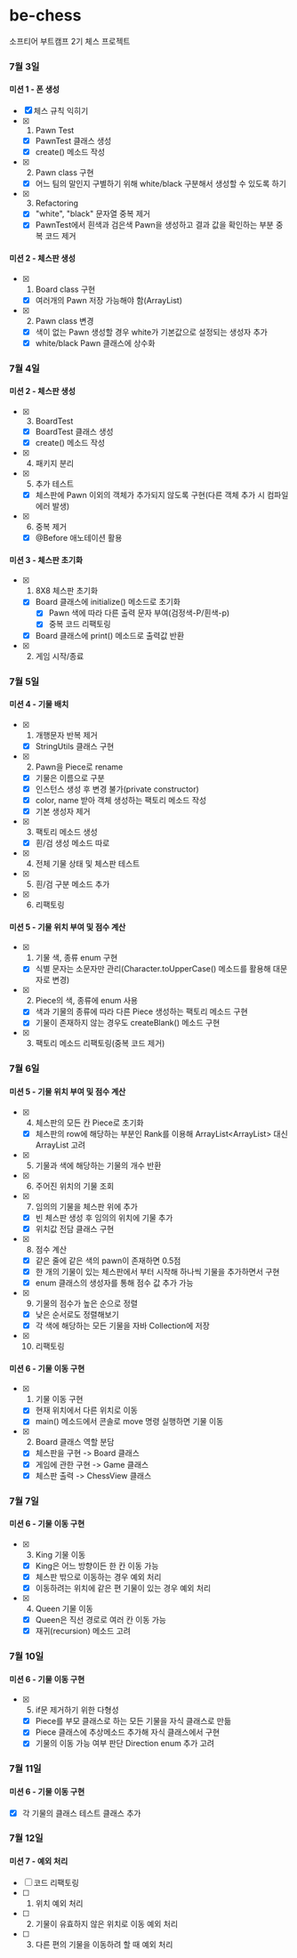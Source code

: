 # be-chess
소프티어 부트캠프 2기 체스 프로젝트


### 7월 3일
#### 미션 1 - 폰 생성
- [x] 체스 규칙 익히기
- [x] 1. Pawn Test
    - [x] PawnTest 클래스 생성
    - [x] create() 메소드 작성
- [x] 2. Pawn class 구현
    - [x] 어느 팀의 말인지 구별하기 위해 white/black 구분해서 생성할 수 있도록 하기
- [x] 3. Refactoring
    - [x] "white", "black" 문자열 중복 제거
    - [x] PawnTest에서 흰색과 검은색 Pawn을 생성하고 결과 값을 확인하는 부분 중복 코드 제거

#### 미션 2 - 체스판 생성
- [x] 1. Board class 구현
  - [x] 여러개의 Pawn 저장 가능해야 함(ArrayList)
- [x] 2. Pawn class 변경
  - [x] 색이 없는 Pawn 생성할 경우 white가 기본값으로 설정되는 생성자 추가
  - [x] white/black Pawn 클래스에 상수화

### 7월 4일
#### 미션 2 - 체스판 생성
- [x] 3. BoardTest
  - [x] BoardTest 클래스 생성
  - [x] create() 메소드 작성
- [x] 4. 패키지 분리
- [x] 5. 추가 테스트
  - [x] 체스판에 Pawn 이외의 객체가 추가되지 않도록 구현(다른 객체 추가 시 컴파일 에러 발생)
- [x] 6. 중복 제거
  - [x] @Before 애노테이션 활용

#### 미션 3 - 체스판 초기화
- [x] 1. 8X8 체스판 초기화
  - [x] Board 클래스에 initialize() 메소드로 초기화
    - [x] Pawn 색에 따라 다른 출력 문자 부여(검정색-P/흰색-p)
    - [x] 중복 코드 리팩토링
  - [x] Board 클래스에 print() 메소드로 출력값 반환
- [x] 2. 게임 시작/종료

### 7월 5일
#### 미션 4 - 기물 배치
- [x] 1. 개행문자 반복 제거
  - [x] StringUtils 클래스 구현
- [x] 2. Pawn을 Piece로 rename
  - [x] 기물은 이름으로 구분
  - [x] 인스턴스 생성 후 변경 불가(private constructor)
  - [x] color, name 받아 객체 생성하는 팩토리 메소드 작성
  - [x] 기본 생성자 제거
- [x] 3. 팩토리 메소드 생성
  - [x] 흰/검 생성 메소드 따로
- [x] 4. 전체 기물 상태 및 체스판 테스트
- [x] 5. 흰/검 구분 메소드 추가
- [x] 6. 리팩토링


#### 미션 5 - 기물 위치 부여 및 점수 계산
- [x] 1. 기물 색, 종류 enum 구현
  - [x] 식별 문자는 소문자만 관리(Character.toUpperCase() 메소드를 활용해 대문자로 변경)
- [x] 2. Piece의 색, 종류에 enum 사용
  - [x] 색과 기물의 종류에 따라 다른 Piece 생성하는 팩토리 메소드 구현
  - [x] 기물이 존재하지 않는 경우도 createBlank() 메소드 구현
- [x] 3. 팩토리 메소드 리팩토링(중복 코드 제거)

### 7월 6일
#### 미션 5 - 기물 위치 부여 및 점수 계산
- [x] 4. 체스판의 모든 칸 Piece로 초기화
  - [x] 체스판의 row에 해당하는 부분인 Rank를 이용해 ArrayList<ArrayList<Piece>> 대신 ArrayList<Rank> 고려
- [x] 5. 기물과 색에 해당하는 기물의 개수 반환
- [x] 6. 주어진 위치의 기물 조회
- [x] 7. 임의의 기물을 체스판 위에 추가
  - [x] 빈 체스판 생성 후 임의의 위치에 기물 추가
  - [x] 위치값 전담 클래스 구현
- [x] 8. 점수 계산
  - [x] 같은 줄에 같은 색의 pawn이 존재하면 0.5점
  - [x] 한 개의 기물이 있는 체스판에서 부터 시작해 하나씩 기물을 추가하면서 구현
  - [x] enum 클래스의 생성자를 통해 점수 값 추가 가능
- [x] 9. 기물의 점수가 높은 순으로 정렬
  - [x] 낮은 순서로도 정렬해보기
  - [x] 각 색에 해당하는 모든 기물을 자바 Collection에 저장
- [x] 10. 리팩토링

#### 미션 6 - 기물 이동 구현
- [x] 1. 기물 이동 구현
  - [x] 현재 위치에서 다른 위치로 이동
  - [x] main() 메소드에서 콘솔로 move 명령 실행하면 기물 이동
- [x] 2. Board 클래스 역할 분담
  - [x] 체스판을 구현 -> Board 클래스
  - [x] 게임에 관한 구현 -> Game 클래스
  - [x] 체스판 출력 -> ChessView 클래스

### 7월 7일
#### 미션 6 - 기물 이동 구현
- [x] 3. King 기물 이동
  - [x] King은 어느 방향이든 한 칸 이동 가능
  - [x] 체스판 밖으로 이동하는 경우 예외 처리
  - [x] 이동하려는 위치에 같은 편 기물이 있는 경우 예외 처리
- [x] 4. Queen 기물 이동
  - [x] Queen은 직선 경로로 여러 칸 이동 가능
  - [x] 재귀(recursion) 메소드 고려

### 7월 10일
#### 미션 6 - 기물 이동 구현
- [x] 5. if문 제거하기 위한 다형성
  - [x] Piece를 부모 클래스로 하는 모든 기물을 자식 클래스로 만듦
  - [x] Piece 클래스에 추상메소드 추가해 자식 클래스에서 구현
  - [x] 기물의 이동 가능 여부 판단 Direction enum 추가 고려

### 7월 11일
#### 미션 6 - 기물 이동 구현
  - [x] 각 기물의 클래스 테스트 클래스 추가

### 7월 12일
#### 미션 7 - 예외 처리
- [ ] 코드 리팩토링
- [ ] 1. 위치 예외 처리
- [ ] 2. 기물이 유효하지 않은 위치로 이동 예외 처리
- [ ] 3. 다른 편의 기물을 이동하려 할 때 예외 처리